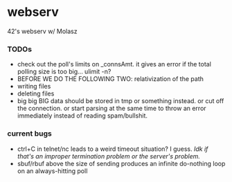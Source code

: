 # webserv
42's webserv w/ Molasz

### TODOs

* check out the poll's limits on \_connsAmt. it gives an error if the total polling size is too big... ulimit -n?
* BEFORE WE DO THE FOLLOWING TWO: relativization of the path
* writing files
* deleting files
* big big BIG data should be stored in tmp or something instead. or cut off the connection. or start parsing at the same time to throw an error immediately instead of reading spam/bullshit.

### current bugs

* ctrl+C in telnet/nc leads to a weird timeout situation? I guess. *Idk if that's an improper termination problem or the server's problem.*
* sbuf/rbuf above the size of sending produces an infinite do-nothing loop on an always-hitting poll
